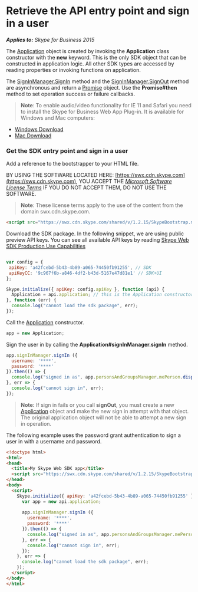 
# Retrieve the API entry point and sign in a user


 _**Applies to:** Skype for Business 2015_


The [Application](http://officedev.github.io/skype-docs/Skype/WebSDK/model/api/interfaces/jcafe.application.html) object is created by invoking the **Application** class constructor with the **new** keyword. This is the only SDK object that can be constructed in application logic. All other SDK types are accessed by reading properties or invoking functions on application.

The [SignInManager.SignIn](http://officedev.github.io/skype-docs/Skype/WebSDK/model/api/interfaces/jcafe.signinmanager.html#signin) method and the [SignInManager.SignOut](http://officedev.github.io/skype-docs/Skype/WebSDK/model/api/interfaces/jcafe.signinmanager.html#signout) method are asynchronous and return a [Promise](http://officedev.github.io/skype-docs/Skype/WebSDK/model/api/interfaces/jcafe.promise.html) object. Use the **Promise#then** method to set operation success or failure callbacks.


 >**Note**: To enable audio/video functionality for IE 11 and Safari you need to install the Skype for Business Web App Plug-in. It is available for Windows and Mac computers:  
 - [Windows Download](https://swx.cdn.skype.com/s4b-plugin/16.2.0.67/SkypeMeetingsApp.msi)
 - [Mac Download](https://swx.cdn.skype.com/s4b-plugin/16.2.0.67/SkypeForBusinessPlugin.pkg)

### Get the SDK entry point and sign in a user

Add a reference to the bootstrapper to your HTML file.


BY USING THE SOFTWARE LOCATED HERE: [https://swx.cdn.skype.com](https://swx.cdn.skype.com), YOU ACCEPT THE _[Microsoft Software License Terms](TermsOfService.md)_ IF YOU DO NOT ACCEPT THEM, DO NOT USE THE SOFTWARE.

>**Note**: These license terms apply to the use of the content from the domain swx.cdn.skype.com.

```html
<script src="https://swx.cdn.skype.com/shared/v/1.2.15/SkypeBootstrap.min.js"></script>
```

Download the SDK package. In the following snippet, we are using public preview API keys. You can see all available API keys by reading [Skype Web SDK Production Use Capabilities](APIProductKeys.md)

```js

var config = {
 apiKey: 'a42fcebd-5b43-4b89-a065-74450fb91255', // SDK
 apiKeyCC: '9c967f6b-a846-4df2-b43d-5167e47d81e1' // SDK+UI
}; 

Skype.initialize({ apiKey: config.apiKey }, function (api) {
  Application = api.application; // this is the Application constructor
}, function (err) {
  console.log("cannot load the sdk package", err);
});
```


Call the [Application](http://officedev.github.io/skype-docs/Skype/WebSDK/model/api/interfaces/jcafe.application.html) constructor.

```js
app = new Application;
```

Sign the user in by calling the  **Application#signInManager.signIn** method.

```js
app.signInManager.signIn ({
  username: '****',
  password: '****'
}).then(() => {
  console.log("signed in as", app.personsAndGroupsManager.mePerson.displayName());
}, err => {
  console.log("cannot sign in", err);
});
```

>**Note:** If sign in fails or you call **signOut**, you must create a new [Application](http://officedev.github.io/skype-docs/Skype/WebSDK/model/api/interfaces/jcafe.application.html) object and make the new sign in attempt with that object. The original application object will not be able to attempt a new sign in operation.

The following example uses the password grant authentication to sign a user in with a username and password.

```html
<!doctype html>
<html>
<head>
  <title>My Skype Web SDK app</title>
  <script src="https://swx.cdn.skype.com/shared/v/1.2.15/SkypeBootstrap.min.js"></script>
</head>
<body>
  <script>
    Skype.initialize({ apiKey: 'a42fcebd-5b43-4b89-a065-74450fb91255' }, api => {
      var app = new api.application;
      
      app.signInManager.signIn ({
        username: '****',
        password: '****'
      }).then(() => {
        console.log("signed in as", app.personsAndGroupsManager.mePerson.displayName());
      }, err => {
        console.log("cannot sign in", err);
      });
    }, err => {
      console.log("cannot load the sdk package", err);
    });
  </script>
</body>
</html>
```

